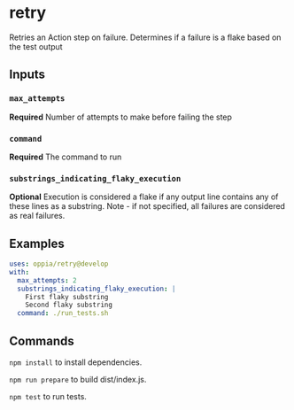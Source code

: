 # retry

Retries an Action step on failure. Determines if a failure is a flake based on the test output

## Inputs

### `max_attempts`

**Required** Number of attempts to make before failing the step

### `command`

**Required** The command to run

### `substrings_indicating_flaky_execution`

**Optional** Execution is considered a flake if any output line contains any of these lines as a substring. Note - if not specified, all failures are considered as real failures.

## Examples

```yaml
uses: oppia/retry@develop
with:
  max_attempts: 2
  substrings_indicating_flaky_execution: |
    First flaky substring
    Second flaky substring
  command: ./run_tests.sh
```

## Commands

`npm install` to install dependencies.

`npm run prepare` to build dist/index.js.

`npm test` to run tests.
